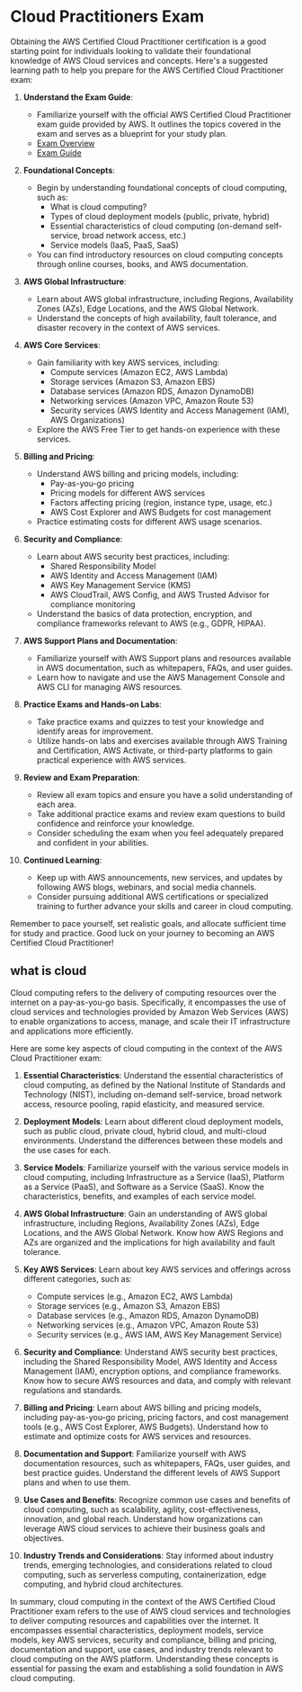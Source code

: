 # Cloud Practitioners Exam

Obtaining the AWS Certified Cloud Practitioner certification is a good starting point for individuals looking to validate their foundational knowledge of AWS Cloud services and concepts. Here's a suggested learning path to help you prepare for the AWS Certified Cloud Practitioner exam:

1. **Understand the Exam Guide**:
   - Familiarize yourself with the official AWS Certified Cloud Practitioner exam guide provided by AWS. It outlines the topics covered in the exam and serves as a blueprint for your study plan.
   - [Exam Overview](https://aws.amazon.com/certification/certified-cloud-practitioner/)
   - [Exam Guide](https://d1.awsstatic.com/training-and-certification/docs-cloud-practitioner/AWS-Certified-Cloud-Practitioner_Exam-Guide.pdf)

2. **Foundational Concepts**:
   - Begin by understanding foundational concepts of cloud computing, such as:
     - What is cloud computing?
     - Types of cloud deployment models (public, private, hybrid)
     - Essential characteristics of cloud computing (on-demand self-service, broad network access, etc.)
     - Service models (IaaS, PaaS, SaaS)
   - You can find introductory resources on cloud computing concepts through online courses, books, and AWS documentation.

3. **AWS Global Infrastructure**:
   - Learn about AWS global infrastructure, including Regions, Availability Zones (AZs), Edge Locations, and the AWS Global Network.
   - Understand the concepts of high availability, fault tolerance, and disaster recovery in the context of AWS services.

4. **AWS Core Services**:
   - Gain familiarity with key AWS services, including:
     - Compute services (Amazon EC2, AWS Lambda)
     - Storage services (Amazon S3, Amazon EBS)
     - Database services (Amazon RDS, Amazon DynamoDB)
     - Networking services (Amazon VPC, Amazon Route 53)
     - Security services (AWS Identity and Access Management (IAM), AWS Organizations)
   - Explore the AWS Free Tier to get hands-on experience with these services.

5. **Billing and Pricing**:
   - Understand AWS billing and pricing models, including:
     - Pay-as-you-go pricing
     - Pricing models for different AWS services
     - Factors affecting pricing (region, instance type, usage, etc.)
     - AWS Cost Explorer and AWS Budgets for cost management
   - Practice estimating costs for different AWS usage scenarios.

6. **Security and Compliance**:
   - Learn about AWS security best practices, including:
     - Shared Responsibility Model
     - AWS Identity and Access Management (IAM)
     - AWS Key Management Service (KMS)
     - AWS CloudTrail, AWS Config, and AWS Trusted Advisor for compliance monitoring
   - Understand the basics of data protection, encryption, and compliance frameworks relevant to AWS (e.g., GDPR, HIPAA).

7. **AWS Support Plans and Documentation**:
   - Familiarize yourself with AWS Support plans and resources available in AWS documentation, such as whitepapers, FAQs, and user guides.
   - Learn how to navigate and use the AWS Management Console and AWS CLI for managing AWS resources.

8. **Practice Exams and Hands-on Labs**:
   - Take practice exams and quizzes to test your knowledge and identify areas for improvement.
   - Utilize hands-on labs and exercises available through AWS Training and Certification, AWS Activate, or third-party platforms to gain practical experience with AWS services.

9. **Review and Exam Preparation**:
   - Review all exam topics and ensure you have a solid understanding of each area.
   - Take additional practice exams and review exam questions to build confidence and reinforce your knowledge.
   - Consider scheduling the exam when you feel adequately prepared and confident in your abilities.

10. **Continued Learning**:
    - Keep up with AWS announcements, new services, and updates by following AWS blogs, webinars, and social media channels.
    - Consider pursuing additional AWS certifications or specialized training to further advance your skills and career in cloud computing.

Remember to pace yourself, set realistic goals, and allocate sufficient time for study and practice. Good luck on your journey to becoming an AWS Certified Cloud Practitioner!

## what is cloud

Cloud computing refers to the delivery of computing resources over the internet on a pay-as-you-go basis. Specifically, it encompasses the use of cloud services and technologies provided by Amazon Web Services (AWS) to enable organizations to access, manage, and scale their IT infrastructure and applications more efficiently.

Here are some key aspects of cloud computing in the context of the AWS Cloud Practitioner exam:

1. **Essential Characteristics**: Understand the essential characteristics of cloud computing, as defined by the National Institute of Standards and Technology (NIST), including on-demand self-service, broad network access, resource pooling, rapid elasticity, and measured service.

2. **Deployment Models**: Learn about different cloud deployment models, such as public cloud, private cloud, hybrid cloud, and multi-cloud environments. Understand the differences between these models and the use cases for each.

3. **Service Models**: Familiarize yourself with the various service models in cloud computing, including Infrastructure as a Service (IaaS), Platform as a Service (PaaS), and Software as a Service (SaaS). Know the characteristics, benefits, and examples of each service model.

4. **AWS Global Infrastructure**: Gain an understanding of AWS global infrastructure, including Regions, Availability Zones (AZs), Edge Locations, and the AWS Global Network. Know how AWS Regions and AZs are organized and the implications for high availability and fault tolerance.

5. **Key AWS Services**: Learn about key AWS services and offerings across different categories, such as:
   - Compute services (e.g., Amazon EC2, AWS Lambda)
   - Storage services (e.g., Amazon S3, Amazon EBS)
   - Database services (e.g., Amazon RDS, Amazon DynamoDB)
   - Networking services (e.g., Amazon VPC, Amazon Route 53)
   - Security services (e.g., AWS IAM, AWS Key Management Service)

6. **Security and Compliance**: Understand AWS security best practices, including the Shared Responsibility Model, AWS Identity and Access Management (IAM), encryption options, and compliance frameworks. Know how to secure AWS resources and data, and comply with relevant regulations and standards.

7. **Billing and Pricing**: Learn about AWS billing and pricing models, including pay-as-you-go pricing, pricing factors, and cost management tools (e.g., AWS Cost Explorer, AWS Budgets). Understand how to estimate and optimize costs for AWS services and resources.

8. **Documentation and Support**: Familiarize yourself with AWS documentation resources, such as whitepapers, FAQs, user guides, and best practice guides. Understand the different levels of AWS Support plans and when to use them.

9. **Use Cases and Benefits**: Recognize common use cases and benefits of cloud computing, such as scalability, agility, cost-effectiveness, innovation, and global reach. Understand how organizations can leverage AWS cloud services to achieve their business goals and objectives.

10. **Industry Trends and Considerations**: Stay informed about industry trends, emerging technologies, and considerations related to cloud computing, such as serverless computing, containerization, edge computing, and hybrid cloud architectures.

In summary, cloud computing in the context of the AWS Certified Cloud Practitioner exam refers to the use of AWS cloud services and technologies to deliver computing resources and capabilities over the internet. It encompasses essential characteristics, deployment models, service models, key AWS services, security and compliance, billing and pricing, documentation and support, use cases, and industry trends relevant to cloud computing on the AWS platform. Understanding these concepts is essential for passing the exam and establishing a solid foundation in AWS cloud computing.
